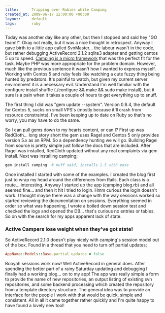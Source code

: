 ```yaml
---
title:      Tripping over Rubies while Camping
created_at: 2009-06-17 12:00:00 +00:00
layout:     default
tags:       ruby
---
```


Today was another day like any other, but then I stopped and said hey "GO team!!". Okay not really, but it was a nice thought in retrospect. Anyway I gave birth to a little app called SvnMaster... the labour wasn't in the code, but rather debugging ActiveRecord 2.1.2 sqlite3 adapter and getting centos 5 up to speed. [Camping is a micro framework](http://redhanded.hobix.com/bits/campingAMicroframework.html) that was the perfect fit for the task. Maybe PHP was more appropriate for the problem domain. However, much like the previous sentence it wasn't how I wanted to express myself.
Working with Centos 5 and ruby feels like watching a cute fuzzy thing being hunted by predators. It's painful to watch, but given my current server environment it is a necessary evil. Understand I'm well familiar with the configure install shuffle (./configure && make && sudo make install), but it sure is a pain when it takes a couple of hours to get everything up to snuff.

The first thing I did was "gem update --system". Version 0.9.4, the default for Centos 5, sucks on small VPS's (mostly because it'll crash from resource constraints). I've been keeping up to date on Ruby so that's no worry, you may have to do the same.

So I can pull gems down to my hearts content, or can I? First up was RedCloth... long story short the gem uses Ragel and Centos 5 only provides version 5.x as an RPM. So a dependency hunting we will go. Building Ragel from source is pretty simple just follow the docs that are included. After Ragel was installed, RedCloth updated without any real complaints via gem install. Next was installing camping;

```ruby
gem install camping  # nuff said, installs 1.5 with ease
```

Once installed I started with some of the examples. I created the blog first just to wrap my head around the differences from Rails. Each class is a route... interesting. Anyway I started up the app (camping blog.rb) and all seemed fine... and then it hit I tried to login. Hmm curious the login doesn't work. I thought maybe there was a change with the way sessions worked so started reviewing the documentation on sessions. Everything seemed in order so what was happening, I wrote a boiled down session test and checked the logs and opened the DB... that's curious no entries or tables. So on with the search for my apps apparent lack of state.

### Active Campers lose weight when they've got state!

So ActiveRecord 2.1.0 doesn't play nicely with camping's session model out of the box. Found in a thread that you need to turn off partial updates;

```ruby
AppName::Models::Base.partial_updates = false
```


Booyah sessions work now! Well ActiveRecord in general does. After spending the better part of a rainy Saturday updating and debugging I finally had a working blog... on to my app! The app was really simple a form to provide the name of new repositories, an output listing of existing svn repositories, and some backend processing which created the repository from a template directory structure. The general idea was to provide an interface for the people I work with that would be quick, simple and consistent. All in all it came together rather quickly and I'm quite happy to have found a lovely new tool!
